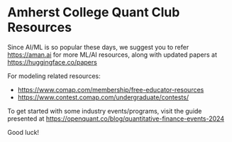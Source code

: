 # Amherst College Quant Club Resources

Since AI/ML is so popular these days, we suggest you to refer https://aman.ai for more ML/AI resources, along with updated papers at https://huggingface.co/papers

For modeling related resources:
- https://www.comap.com/membership/free-educator-resources
- https://www.contest.comap.com/undergraduate/contests/

To get started with some industry events/programs, visit the guide presented at https://openquant.co/blog/quantitative-finance-events-2024

Good luck!
